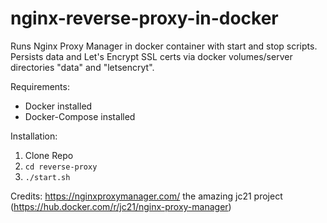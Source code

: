 # nginx-reverse-proxy-in-docker

Runs Nginx Proxy Manager in docker container with start and stop scripts.  Persists data and Let's Encrypt SSL certs via docker volumes/server directories "data" and "letsencryt".

Requirements:

* Docker installed
* Docker-Compose installed

Installation:

1. Clone Repo
2. `cd reverse-proxy`
3. `./start.sh`

Credits:  https://nginxproxymanager.com/ the amazing jc21 project (https://hub.docker.com/r/jc21/nginx-proxy-manager)
